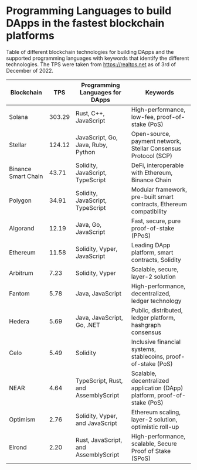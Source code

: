 # Programming Languages to build DApps in the fastest blockchain platforms

Table of different blockchain technologies for building DApps and the supported programming languages with keywords that identify the different technologies. The TPS were taken from https://realtps.net as of 3rd of December of 2022.


|Blockchain|TPS|Programming Languages for DApps|Keywords|
|--|--|--|--|
|Solana|303.29|Rust, C++, JavaScript|High-performance, low-fee, proof-of-stake (PoS)|
|Stellar|124.12|JavaScript, Go, Java, Ruby, Python|Open-source, payment network, Stellar Consensus Protocol (SCP)|
|Binance Smart Chain|43.71|Solidity, JavaScript, TypeScript|DeFi, interoperable with Ethereum, Binance Chain|
|Polygon|34.91|Solidity, JavaScript, TypeScript|Modular framework, pre-built smart contracts, Ethereum compatibility|
|Algorand|12.19|Java, Go, JavaScript|Fast, secure, pure proof-of-stake (PPoS)|
|Ethereum|11.58|Solidity, Vyper, JavaScript|Leading DApp platform, smart contracts, Solidity|
|Arbitrum|7.23|Solidity, Vyper|Scalable, secure, layer-2 solution|
|Fantom|5.78|Java, JavaScript|High-performance, decentralized, ledger technology|
|Hedera|5.69|Java, JavaScript, Go, .NET|Public, distributed, ledger platform, hashgraph consensus|
|Celo|5.49|Solidity|Inclusive financial systems, stablecoins, proof-of-stake (PoS)|
|NEAR|4.64|TypeScript, Rust, and AssemblyScript|Scalable, decentralized application (DApp) platform, proof-of-stake (PoS)|
|Optimism|2.76|Solidity, Vyper, and JavaScript|Ethereum scaling, layer-2 solution, optimistic roll-up|
|Elrond|2.20|Rust, JavaScript, and AssemblyScript|High-performance, scalable, Secure Proof of Stake (SPoS)|
